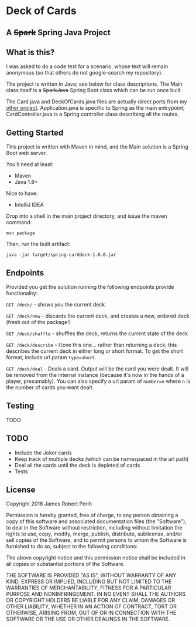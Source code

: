 # Deck of Cards
## A ~~Spark~~ Spring Java Project

## What is this?

I was asked to do a code test for a scenario, whose text will remain anonymous (so that others do not google-search my repository).

The project is written in Java; see below for class descriptions. The Main class itself is a ~~SparkJava~~ Spring Boot class which can be run once built.

The Card.java and DeckOfCards.java files are actually direct ports from my [other project](https://github.com/hotdang-ca/card-deck-spark). Application.java is specific to Spring as the main entrypoint; CardController.java is a Spring controller class describing all the routes.

## Getting Started

This project is written with Maven in mind, and the Main solution is a Spring Boot web server.

You'll need at least:

* Maven
* Java 1.8+

Nice to have:

* IntelliJ IDEA

Drop into a shell in the main project directory, and issue the maven  command:

```shell
mvn package
```

Then, run the built artifact:

```shell
java -jar target/spring-carddeck-1.0.0.jar
```

## Endpoints

Provided you get the solution running the following endpoints provide functionality:

`GET /deck/` - shows you the current deck

`GET /deck/new` - discards the current deck, and creates a new, ordered deck (fresh out of the package!)

`GET /deck/shuffle` - shuffles the deck, returns the current state of the deck

`GET /deck/describe` - I love this one... rather than returning a deck, this describes the current deck in either long or short format.
To get the short format, include url param `type=short`.

`GET /deck/deal` - Deals a card. Output will be the card you were dealt. It will be removed from the internal instance (because it's now in the hands of a player, presumably).
You can also specify a url param of `number=n` where `n` is the number of cards you want dealt.

## Testing

TODO

## TODO

* Include the Joker cards
* Keep track of multiple decks (which can be namespaced in the url path)
* Deal all the cards until the deck is depleted of cards
* Tests

## License

Copyright 2018 James Robert Perih

Permission is hereby granted, free of charge, to any person obtaining a copy of this software and associated documentation files (the "Software"), to deal in the Software without restriction, including without limitation the rights to use, copy, modify, merge, publish, distribute, sublicense, and/or sell copies of the Software, and to permit persons to whom the Software is furnished to do so, subject to the following conditions:

The above copyright notice and this permission notice shall be included in all copies or substantial portions of the Software.

THE SOFTWARE IS PROVIDED "AS IS", WITHOUT WARRANTY OF ANY KIND, EXPRESS OR IMPLIED, INCLUDING BUT NOT LIMITED TO THE WARRANTIES OF MERCHANTABILITY, FITNESS FOR A PARTICULAR PURPOSE AND NONINFRINGEMENT. IN NO EVENT SHALL THE AUTHORS OR COPYRIGHT HOLDERS BE LIABLE FOR ANY CLAIM, DAMAGES OR OTHER LIABILITY, WHETHER IN AN ACTION OF CONTRACT, TORT OR OTHERWISE, ARISING FROM, OUT OF OR IN CONNECTION WITH THE SOFTWARE OR THE USE OR OTHER DEALINGS IN THE SOFTWARE.

